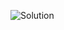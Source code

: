 ![Solution](https://github.com/AhmedAtia1507/Learn_in_Depth_Embedded_Systems_Diploma/assets/104103615/c377d977-0b24-480e-9cd2-ea786ab5d226)
